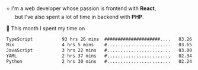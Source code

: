 ⭐ I'm a web developer whose passion is frontend with <b>React</b>,<br/>
&nbsp; &nbsp; &nbsp; but I've also spent a lot of time in backend with <b>PHP</b>.

📅 This month I spent my time on

<!--START_SECTION:waka-->

```txt
TypeScript           93 hrs 26 mins  #####################....   83.26 %
Nix                  4 hrs 5 mins    #........................   03.65 %
JavaScript           3 hrs 22 mins   #........................   03.00 %
YAML                 2 hrs 37 mins   #........................   02.34 %
Python               2 hrs 30 mins   #........................   02.24 %
```

<!--END_SECTION:waka-->

